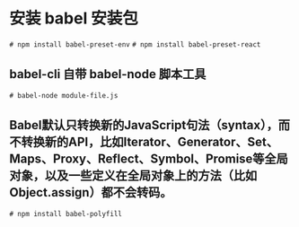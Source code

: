 # 安装 babel 安装包
`# npm install babel-preset-env`
`# npm install babel-preset-react`

## babel-cli 自带 babel-node 脚本工具
`# babel-node module-file.js`

## Babel默认只转换新的JavaScript句法（syntax），而不转换新的API，比如Iterator、Generator、Set、Maps、Proxy、Reflect、Symbol、Promise等全局对象，以及一些定义在全局对象上的方法（比如Object.assign）都不会转码。
`# npm install babel-polyfill`



